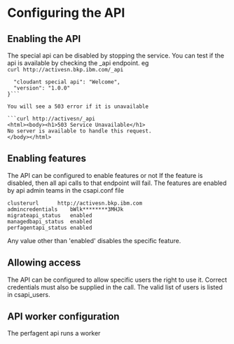 # Configuring the API
## Enabling the API
The special api can be disabled by stopping the service.
You can test if the api is available by checking the _api endpoint.
eg  
```curl http://activesn.bkp.ibm.com/_api```  
```{
  "cloudant special api": "Welcome",
  "version": "1.0.0"
}```    
  
You will see a 503 error if it is unavailable  
  
```curl http://activesn/_api   
<html><body><h1>503 Service Unavailable</h1>
No server is available to handle this request.
</body></html>  
```  
  
##	Enabling features
The API can be configured to enable features or not
If the feature is disabled, then all api calls to that endpoint will fail.
The features are enabled by api admin teams in the csapi.conf file  
  
```
clusterurl		http://activesn.bkp.ibm.com  
admincredentials	bWlk********3MHJk    
migrateapi_status	enabled   
managedbapi_status	enabled   
perfagentapi_status	enabled  
```
  
Any value other than 'enabled' disables the specific feature.

##	Allowing access
The API can be configured to allow specific users the right to use it. Correct credentials must also be supplied in the call.
The valid list of users is listed in csapi_users.

##	API worker configuration
The perfagent api runs a worker
